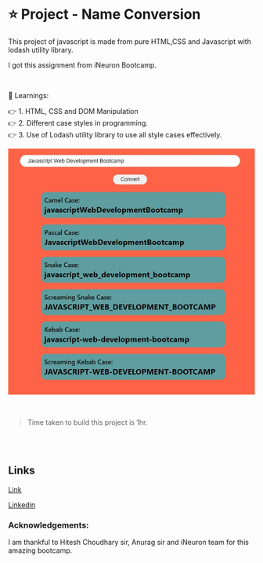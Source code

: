 # ⭐ Project - Name Conversion

This  project of javascript is made from pure HTML,CSS and Javascript with lodash utility library.

I got this assignment from iNeuron Bootcamp.

<br>

📌 Learnings:

👉 1\. HTML, CSS and DOM Manipulation<br>
👉 2\. Different case styles in programming.<br>
👉 3\. Use of Lodash utility library to use all style cases effectively.<br>


![ScreenShot](screenshot.JPG)

<br>

> Time taken to build this project is 1hr.

<br><br>

## Links

[Link](javascriptmynameconversion.netlify.app)

[Linkedin](https://www.linkedin.com/in/pratyush-kesarwani-2b6601171/)

### Acknowledgements:

I am thankful to Hitesh Choudhary sir, Anurag sir and iNeuron team for this amazing bootcamp.
